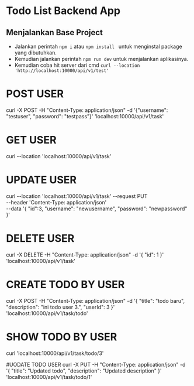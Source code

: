 # Todo List Backend App

## Menjalankan Base Project

- Jalankan perintah `npm i` atau `npm install ` untuk menginstal package yang dibutuhkan.
- Kemudian jalankan perintah `npm run dev` untuk menjalankan aplikasinya.
- Kemudian coba hit server dari cmd `curl --location 'http://localhost:10000/api/v1/test'`

# POST USER

curl -X POST -H "Content-Type: application/json" -d '{"username": "testuser", "password": "testpass"}' 'localhost:10000/api/v1/task'

# GET USER

curl --location 'localhost:10000/api/v1/task'

# UPDATE USER

curl --location 'localhost:10000/api/v1/task' --request PUT \
--header 'Content-Type: application/json' \
--data '{
"id":3,
"username": "newusername",
"password": "newpassword"
}'

# DELETE USER

curl -X DELETE -H "Content-Type: application/json" -d '{
"id": 1
}' 'localhost:10000/api/v1/task'

# CREATE TODO BY USER

curl -X POST -H "Content-Type: application/json" -d '{
"title": "todo baru",
"description": "ini todo user 3.",
"userId": 3
}' 'localhost:10000/api/v1/task/todo'

# SHOW TODO BY USER

curl 'localhost:10000/api/v1/task/todo/3'

#UODATE TODO USER
curl -X PUT -H "Content-Type: application/json" -d '{
"title": "Updated todo",
"description": "Updated description"
}' 'localhost:10000/api/v1/task/todo/1'

